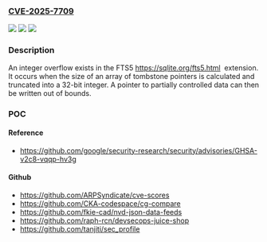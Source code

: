 ### [CVE-2025-7709](https://cve.mitre.org/cgi-bin/cvename.cgi?name=CVE-2025-7709)
![](https://img.shields.io/static/v1?label=Product&message=FTS5&color=blue)
![](https://img.shields.io/static/v1?label=Version&message=3.49.1%20%3C%203.50%20&color=brightgreen)
![](https://img.shields.io/static/v1?label=Vulnerability&message=CWE-190%20Integer%20Overflow%20or%20Wraparound&color=brightgreen)

### Description

An integer overflow exists in the  FTS5 https://sqlite.org/fts5.html  extension. It occurs when the size of an array of tombstone pointers is calculated and truncated into a 32-bit integer. A pointer to partially controlled data can then be written out of bounds.

### POC

#### Reference
- https://github.com/google/security-research/security/advisories/GHSA-v2c8-vqqp-hv3g

#### Github
- https://github.com/ARPSyndicate/cve-scores
- https://github.com/CKA-codespace/cg-compare
- https://github.com/fkie-cad/nvd-json-data-feeds
- https://github.com/raph-rcn/devsecops-juice-shop
- https://github.com/tanjiti/sec_profile

